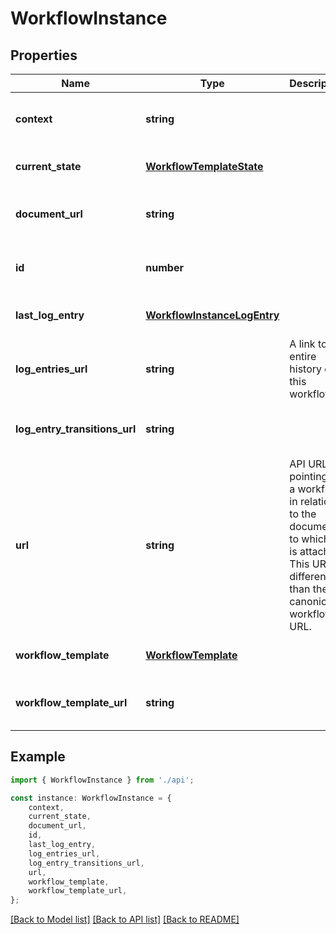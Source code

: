 # WorkflowInstance


## Properties

Name | Type | Description | Notes
------------ | ------------- | ------------- | -------------
**context** | **string** |  | [optional] [readonly] [default to undefined]
**current_state** | [**WorkflowTemplateState**](WorkflowTemplateState.md) |  | [optional] [default to undefined]
**document_url** | **string** |  | [optional] [readonly] [default to undefined]
**id** | **number** |  | [optional] [readonly] [default to undefined]
**last_log_entry** | [**WorkflowInstanceLogEntry**](WorkflowInstanceLogEntry.md) |  | [optional] [default to undefined]
**log_entries_url** | **string** | A link to the entire history of this workflow. | [optional] [readonly] [default to undefined]
**log_entry_transitions_url** | **string** |  | [optional] [readonly] [default to undefined]
**url** | **string** | API URL pointing to a workflow in relation to the document to which it is attached. This URL is different than the canonical workflow URL. | [optional] [readonly] [default to undefined]
**workflow_template** | [**WorkflowTemplate**](WorkflowTemplate.md) |  | [optional] [default to undefined]
**workflow_template_url** | **string** |  | [optional] [readonly] [default to undefined]

## Example

```typescript
import { WorkflowInstance } from './api';

const instance: WorkflowInstance = {
    context,
    current_state,
    document_url,
    id,
    last_log_entry,
    log_entries_url,
    log_entry_transitions_url,
    url,
    workflow_template,
    workflow_template_url,
};
```

[[Back to Model list]](../README.md#documentation-for-models) [[Back to API list]](../README.md#documentation-for-api-endpoints) [[Back to README]](../README.md)
